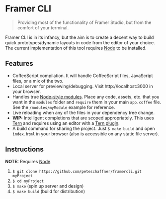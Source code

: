 # Framer CLI

> Providing most of the functionality of Framer Studio, but from the comfort of
> your terminal.

Framer CLI is in its infancy, but the aim is to create a decent way to build
quick prototypes/dynamic layouts in code from the editor of your choice. The
current implementation of this tool requires [Node][1] to be installed.

## Features

- CoffeeScript compilation. It will handle CoffeeScript files, JavaScript files,
or a mix of the two.
- Local server for previewing/debugging. Visit http://localhost:3000 in your
browser.
- Handles true [Node-style modules][2]. Place any code, assets, etc. that you
want in the `modules` folder and `require` them in your main `app.coffee` file.
See the `/modules/myModule` example for reference.
- Live reloading when any of the files in your dependency tree change.
- **WIP:** Intelligent completions that are scoped appropriately. This uses
[Tern][3] and requires using an editor with a [Tern plugin][4].
- A build command for sharing the project. Just `$ make build` and open
`index.html` in your browser (also is accessible on any static file server).

## Instructions

**NOTE:** Requires [Node][1].

1. `$ git clone https://github.com/peteschaffner/framercli.git myProject`
2. `$ cd myProject`
3. `$ make` (spin up server and design)
4. `$ make build` (build for distribution)

[1]: https://nodejs.org/
[2]: https://nodejs.org/api/modules.html#modules_folders_as_modules
[3]: http://ternjs.net/
[4]: http://ternjs.net/#plugins

